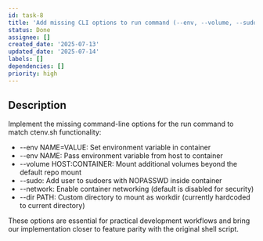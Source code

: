 ```yaml
---
id: task-8
title: 'Add missing CLI options to run command (--env, --volume, --sudo, --network)'
status: Done
assignee: []
created_date: '2025-07-13'
updated_date: '2025-07-14'
labels: []
dependencies: []
priority: high
---
```


## Description

Implement the missing command-line options for the run command to match ctenv.sh functionality:

- --env NAME=VALUE: Set environment variable in container
- --env NAME: Pass environment variable from host to container  
- --volume HOST:CONTAINER: Mount additional volumes beyond the default repo mount
- --sudo: Add user to sudoers with NOPASSWD inside container
- --network: Enable container networking (default is disabled for security)
- --dir PATH: Custom directory to mount as workdir (currently hardcoded to current directory)

These options are essential for practical development workflows and bring our implementation closer to feature parity with the original shell script.
